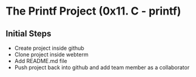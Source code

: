 # The Printf Project (0x11. C - printf)

## Initial Steps

* Create project inside github
* Clone project inside webterm
* Add README.md file
* Push project back into github and add team member as a collaborator
